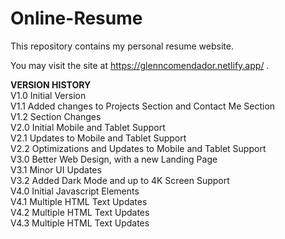 # Online-Resume

This repository contains my personal resume website.

You may visit the site at https://glenncomendador.netlify.app/ .

**VERSION HISTORY**
<br>V1.0 Initial Version<br>
V1.1 Added changes to Projects Section and Contact Me Section<br>
V1.2 Section Changes<br>
V2.0 Initial Mobile and Tablet Support<br>
V2.1 Updates to Mobile and Tablet Support<br>
V2.2 Optimizations and Updates to Mobile and Tablet Support<br>
V3.0 Better Web Design, with a new Landing Page<br>
V3.1 Minor UI Updates<br>
V3.2 Added Dark Mode and up to 4K Screen Support<br>
V4.0 Initial Javascript Elements<br>
V4.1 Multiple HTML Text Updates<br>
V4.2 Multiple HTML Text Updates<br>
V4.3 Multiple HTML Text Updates
